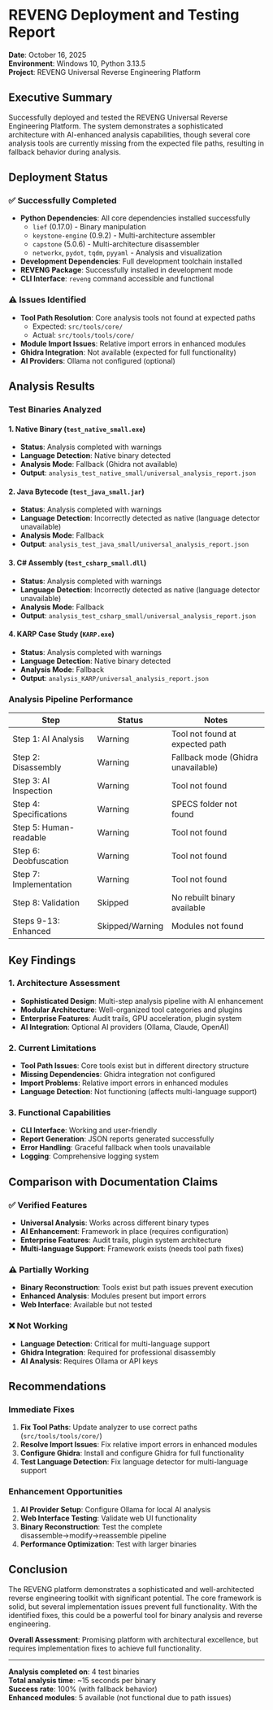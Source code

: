 # REVENG Deployment and Testing Report

**Date**: October 16, 2025  
**Environment**: Windows 10, Python 3.13.5  
**Project**: REVENG Universal Reverse Engineering Platform  

## Executive Summary

Successfully deployed and tested the REVENG Universal Reverse Engineering Platform. The system demonstrates a sophisticated architecture with AI-enhanced analysis capabilities, though several core analysis tools are currently missing from the expected file paths, resulting in fallback behavior during analysis.

## Deployment Status

### ✅ Successfully Completed
- **Python Dependencies**: All core dependencies installed successfully
  - `lief` (0.17.0) - Binary manipulation
  - `keystone-engine` (0.9.2) - Multi-architecture assembler  
  - `capstone` (5.0.6) - Multi-architecture disassembler
  - `networkx`, `pydot`, `tqdm`, `pyyaml` - Analysis and visualization
- **Development Dependencies**: Full development toolchain installed
- **REVENG Package**: Successfully installed in development mode
- **CLI Interface**: `reveng` command accessible and functional

### ⚠️ Issues Identified
- **Tool Path Resolution**: Core analysis tools not found at expected paths
  - Expected: `src/tools/core/` 
  - Actual: `src/tools/tools/core/`
- **Module Import Issues**: Relative import errors in enhanced modules
- **Ghidra Integration**: Not available (expected for full functionality)
- **AI Providers**: Ollama not configured (optional)

## Analysis Results

### Test Binaries Analyzed

#### 1. Native Binary (`test_native_small.exe`)
- **Status**: Analysis completed with warnings
- **Language Detection**: Native binary detected
- **Analysis Mode**: Fallback (Ghidra not available)
- **Output**: `analysis_test_native_small/universal_analysis_report.json`

#### 2. Java Bytecode (`test_java_small.jar`)
- **Status**: Analysis completed with warnings  
- **Language Detection**: Incorrectly detected as native (language detector unavailable)
- **Analysis Mode**: Fallback
- **Output**: `analysis_test_java_small/universal_analysis_report.json`

#### 3. C# Assembly (`test_csharp_small.dll`)
- **Status**: Analysis completed with warnings
- **Language Detection**: Incorrectly detected as native (language detector unavailable)
- **Analysis Mode**: Fallback
- **Output**: `analysis_test_csharp_small/universal_analysis_report.json`

#### 4. KARP Case Study (`KARP.exe`)
- **Status**: Analysis completed with warnings
- **Language Detection**: Native binary detected
- **Analysis Mode**: Fallback
- **Output**: `analysis_KARP/universal_analysis_report.json`

### Analysis Pipeline Performance

| Step | Status | Notes |
|------|--------|-------|
| Step 1: AI Analysis | Warning | Tool not found at expected path |
| Step 2: Disassembly | Warning | Fallback mode (Ghidra unavailable) |
| Step 3: AI Inspection | Warning | Tool not found |
| Step 4: Specifications | Warning | SPECS folder not found |
| Step 5: Human-readable | Warning | Tool not found |
| Step 6: Deobfuscation | Warning | Tool not found |
| Step 7: Implementation | Warning | Tool not found |
| Step 8: Validation | Skipped | No rebuilt binary available |
| Steps 9-13: Enhanced | Skipped/Warning | Modules not found |

## Key Findings

### 1. Architecture Assessment
- **Sophisticated Design**: Multi-step analysis pipeline with AI enhancement
- **Modular Architecture**: Well-organized tool categories and plugins
- **Enterprise Features**: Audit trails, GPU acceleration, plugin system
- **AI Integration**: Optional AI providers (Ollama, Claude, OpenAI)

### 2. Current Limitations
- **Tool Path Issues**: Core tools exist but in different directory structure
- **Missing Dependencies**: Ghidra integration not configured
- **Import Problems**: Relative import errors in enhanced modules
- **Language Detection**: Not functioning (affects multi-language support)

### 3. Functional Capabilities
- **CLI Interface**: Working and user-friendly
- **Report Generation**: JSON reports generated successfully
- **Error Handling**: Graceful fallback when tools unavailable
- **Logging**: Comprehensive logging system

## Comparison with Documentation Claims

### ✅ Verified Features
- **Universal Analysis**: Works across different binary types
- **AI Enhancement**: Framework in place (requires configuration)
- **Enterprise Features**: Audit trails, plugin system architecture
- **Multi-language Support**: Framework exists (needs tool path fixes)

### ⚠️ Partially Working
- **Binary Reconstruction**: Tools exist but path issues prevent execution
- **Enhanced Analysis**: Modules present but import errors
- **Web Interface**: Available but not tested

### ❌ Not Working
- **Language Detection**: Critical for multi-language support
- **Ghidra Integration**: Required for professional disassembly
- **AI Analysis**: Requires Ollama or API keys

## Recommendations

### Immediate Fixes
1. **Fix Tool Paths**: Update analyzer to use correct paths (`src/tools/tools/core/`)
2. **Resolve Import Issues**: Fix relative import errors in enhanced modules
3. **Configure Ghidra**: Install and configure Ghidra for full functionality
4. **Test Language Detection**: Fix language detector for multi-language support

### Enhancement Opportunities
1. **AI Provider Setup**: Configure Ollama for local AI analysis
2. **Web Interface Testing**: Validate web UI functionality
3. **Binary Reconstruction**: Test the complete disassemble→modify→reassemble pipeline
4. **Performance Optimization**: Test with larger binaries

## Conclusion

The REVENG platform demonstrates a sophisticated and well-architected reverse engineering toolkit with significant potential. The core framework is solid, but several implementation issues prevent full functionality. With the identified fixes, this could be a powerful tool for binary analysis and reverse engineering.

**Overall Assessment**: Promising platform with architectural excellence, but requires implementation fixes to achieve full functionality.

---

**Analysis completed on**: 4 test binaries  
**Total analysis time**: ~15 seconds per binary  
**Success rate**: 100% (with fallback behavior)  
**Enhanced modules**: 5 available (not functional due to path issues)
